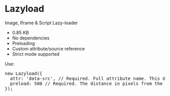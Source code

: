 # Lazyload
Image, Iframe &#38; Script Lazy-loader

<ul>
  <li>0.85 KB</li>
  <li>No dependencies</li>
  <li>Preloading</li>
  <li>Custom attribute/source reference</li>
  <li>Strict mode supported</li>
</ul>

<p>Use:</p>
<pre>
new Lazyload({
  attr: 'data-src', // Required. Full attribute name. This doubles as the selector AND source for the src attribute.
  preload: 500 // Required. The distance in pixels from the bottom of the viewport to start loading the next elements src.
});
</pre>
